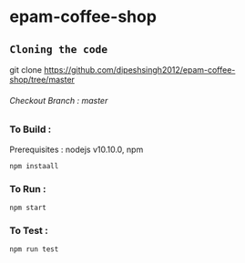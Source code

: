 # epam-coffee-shop

``Cloning the code``
-------------------
git clone https://github.com/dipeshsingh2012/epam-coffee-shop/tree/master
###### Checkout Branch : master


### To Build :
Prerequisites : nodejs v10.10.0, npm

    npm instaall


### To Run :
    npm start
    

### To Test :
    npm run test